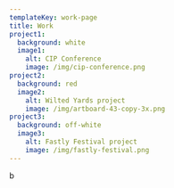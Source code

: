 ```yaml
---
templateKey: work-page
title: Work
project1:
  background: white
  image1:
    alt: CIP Conference
    image: /img/cip-conference.png
project2:
  background: red
  image2:
    alt: Wilted Yards project
    image: /img/artboard-43-copy-3x.png
project3:
  background: off-white
  image3:
    alt: Fastly Festival project
    image: /img/fastly-festival.png
---
```

b
